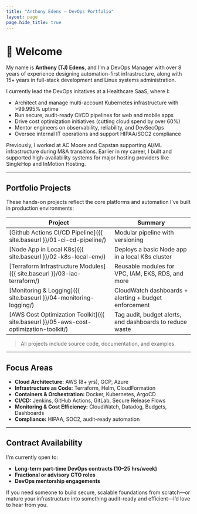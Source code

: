 ```yaml
---
title: "Anthony Edens – DevOps Portfolio"
layout: page
page.hide_title: true
---
```


# 👋 Welcome

My name is **Anthony (TJ) Edens**, and I’m a DevOps Manager with over 8 years of experience designing automation-first infrastructure, along with 15+ years in full-stack development and Linux systems administration.

I currently lead the DevOps initatives at a Healthcare SaaS, where I:

- Architect and manage multi-account Kubernetes infrastructure with >99.995% uptime
- Run secure, audit-ready CI/CD pipelines for web and mobile apps
- Drive cost optimization initiatives (cutting cloud spend by over 60%)
- Mentor engineers on observability, reliability, and DevSecOps
- Oversee internal IT operations and support HIPAA/SOC2 compliance

Previously, I worked at AC Moore and Capstan supporting AI/ML infrastructure during M&A transitions. Earlier in my career, I built and supported high-availability systems for major hosting providers like SingleHop and InMotion Hosting.

---

## Portfolio Projects

These hands-on projects reflect the core platforms and automation I’ve built in production environments:

| Project | Summary |
|--------|---------|
| [Github Actions CI/CD Pipeline]({{ site.baseurl }}/01-ci-cd-pipeline/) | Modular pipeline with versioning |
| [Node App in Local K8s]({{ site.baseurl }}/02-k8s-local-env/) | Deploys a basic Node app in a local K8s cluster |
| [Terraform Infrastructure Modules]({{ site.baseurl }}/03-iac-terraform/) | Reusable modules for VPC, IAM, EKS, RDS, and more |
| [Monitoring & Logging]({{ site.baseurl }}/04-monitoring-logging/) | CloudWatch dashboards + alerting + budget enforcement |
| [AWS Cost Optimization Toolkit]({{ site.baseurl }}/05-aws-cost-optimization-toolkit/) | Tag audit, budget alerts, and dashboards to reduce waste |

> All projects include source code, documentation, and examples.

---

## Focus Areas

- **Cloud Architecture:** AWS (8+ yrs), GCP, Azure  
- **Infrastructure as Code:** Terraform, Helm, CloudFormation  
- **Containers & Orchestration:** Docker, Kubernetes, ArgoCD  
- **CI/CD:** Jenkins, GitHub Actions, GitLab, Secure Release Flows  
- **Monitoring & Cost Efficiency:** CloudWatch, Datadog, Budgets, Dashboards  
- **Compliance:** HIPAA, SOC2, audit-ready automation  

---

## Contract Availability

I'm currently open to:

- **Long-term part-time DevOps contracts (10–25 hrs/week)**
- **Fractional or advisory CTO roles**
- **DevOps mentorship engagements**

If you need someone to build secure, scalable foundations from scratch—or mature your infrastructure into something audit-ready and efficient—I’d love to hear from you.